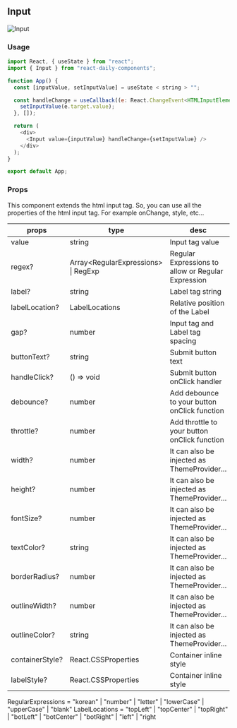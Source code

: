## Input

![Input](https://firebasestorage.googleapis.com/v0/b/react-daily-components.appspot.com/o/Input.png?alt=media&token=b1436dd4-790c-4c2b-8033-85b4d11b8a84)

### Usage

```javascript
import React, { useState } from "react";
import { Input } from "react-daily-components";

function App() {
  const [inputValue, setInputValue] = useState < string > "";

  const handleChange = useCallback((e: React.ChangeEvent<HTMLInputElement>) => {
    setInputValue(e.target.value);
  }, []);

  return (
    <div>
      <Input value={inputValue} handleChange={setInputValue} />
    </div>
  );
}

export default App;
```

### Props

This component extends the html input tag.
So, you can use all the properties of the html input tag.
For example onChange, style, etc...

| props           | type                                  | desc                                               | default   |
| --------------- | ------------------------------------- | -------------------------------------------------- | --------- |
| value           | string                                | Input tag value                                    | required  |
| regex?          | Array\<RegularExpressions\> \| RegExp | Regular Expressions to allow or Regular Expression | -         |
| label?          | string                                | Label tag string                                   | -         |
| labelLocation?  | LabelLocations                        | Relative position of the Label                     | "topLeft" |
| gap?            | number                                | Input tag and Label tag spacing                    | 5         |
| buttonText?     | string                                | Submit button text                                 | "Submit"  |
| handleClick?    | () => void                            | Submit button onClick handler                      | -         |
| debounce?       | number                                | Add debounce to your button onClick function       | 0         |
| throttle?       | number                                | Add throttle to your button onClick function       | 0         |
| width?          | number                                | It can also be injected as ThemeProvider...        | 200       |
| height?         | number                                | It can also be injected as ThemeProvider...        | 30        |
| fontSize?       | number                                | It can also be injected as ThemeProvider...        | 16        |
| textColor?      | string                                | It can also be injected as ThemeProvider...        | "gray"    |
| borderRadius?   | number                                | It can also be injected as ThemeProvider...        | 5         |
| outlineWidth?   | number                                | It can also be injected as ThemeProvider...        | 1         |
| outlineColor?   | string                                | It can also be injected as ThemeProvider...        | "gray"    |
| containerStyle? | React.CSSProperties                   | Container inline style                             | -         |
| labelStyle?     | React.CSSProperties                   | Container inline style                             | -         |

RegularExpressions = "korean" | "number" | "letter" | "lowerCase" | "upperCase" | "blank"
LabelLocations = "topLeft" | "topCenter" | "topRight" | "botLeft" | "botCenter" | "botRight" | "left" | "right
